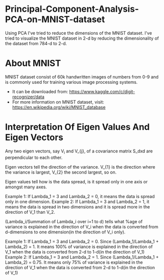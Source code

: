 # Principal-Component-Analysis-PCA-on-MNIST-dataset
Using PCA I've tried to reduce the dimensions of the MNIST dataset. I've tried to visualize the MNIST dataset in 2-d by reducing the dimensionality of the dataset from 784-d to 2-d.
# About MNIST
MNIST dataset consist of 60k handwritten images of numbers from 0-9 and is commonly used for training various image processing systems.
- It can be downloaded from: https://www.kaggle.com/c/digit-recognizer/data
- For more information on MNIST dataset, visit: https://en.wikipedia.org/wiki/MNIST_database
# Interpretation Of Eigen Values And Eigen Vectors
Any two eigen vectors, say V<sub>i</sub> and V_{j}, of a covariance matrix S_dxd are perpendicular to each other.

Eigen vectors tell the direction of the variance. V_{1} is the direction where the variance is largest, V_{2} the second largest, so on.

Eigen values tell how is the data spread, is it spread only in one axis or amongst many axes. 

Example 1: If Lambda_1 = 3 and Lambda_2 = 0, it means the data is spread only in one dimension.
Example 2: If Lambda_1 = 3 and Lambda_2 = 1, it means the data is spread in two dimensions and it is spread more in the direction of V_1 than V_2.

(Lambda_i/Summation of Lambda_i over i=1 to d) tells what %age of variance is explained in the direction  of V_i when the data is converted from d-dimensions to one dimension(in the direction of V_i only).

Example 1: If Lambda_1 = 3 and Lambda_2 = 0. Since (Lambda_1/Lambda_1 +                  Lambda_2) = 1. It means 100% of variance is explained in the                  direction of V_1 when the data is converted from 2-d to 1-d(in the            direction of V_1)
Example 2: If Lambda_1 = 3 and Lambda_2 = 1. Since (Lambda_1/Lambda_1 +                  Lambda_2) = 0.75. It means only 75% of variance is explained in               the direction of V_1 when the data is converted from 2-d to 1-d(in            the direction of V_1)
